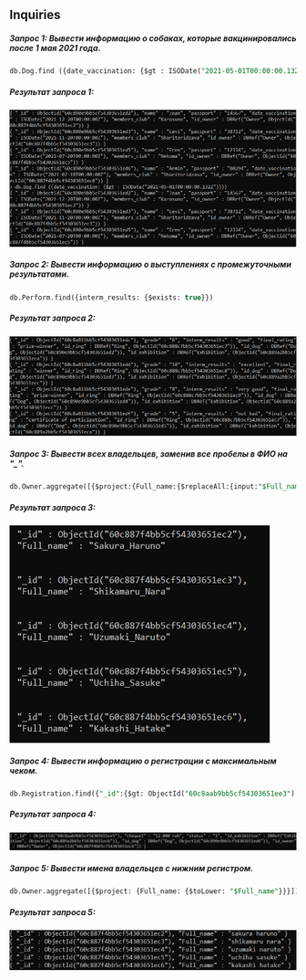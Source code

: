## Inquiries

##### Запрос 1:  Вывести  информацию о собаках, которые вакцинировались после 1 мая 2021 года.

```sql
db.Dog.find ({date_vaccination: {$gt : ISODate("2021-05-01T00:00:00.132Z")}})
```

##### Результат запроса 1:

![](1.PNG)

##### Запрос 2: Вывести  информацию о выступлениях с промежуточными результатами.

```sql
db.Perform.find({interm_results: {$exists: true}})
```

##### Результат запроса 2:

![](2.PNG)

##### Запрос 3: Вывести всех владельцев, заменив все пробелы в ФИО на "_".

```sql
db.Owner.aggregate([{$project:{Full_name:{$replaceAll:{input:"$Full_name", find:" ",replacement:"_"}}}}]).pretty()
```

##### Результат запроса 3:

![](3.PNG)

##### Запрос 4: Вывести информацию о регистрации с максимальным чеком.

```sql
db.Registration.find({"_id":{$gt: ObjectId("60c8aab9bb5cf54303651ee3") }}).sort({chequel:1}).limit(1)
```

##### Результат запроса 4:

![](4.PNG)

##### Запрос 5: Вывести  имена владельцев с нижним регистром.

```sql
db.Owner.aggregate([{$project: {Full_name: {$toLower: "$Full_name"}}}])
```

##### Результат запроса 5:

![](5.PNG)

